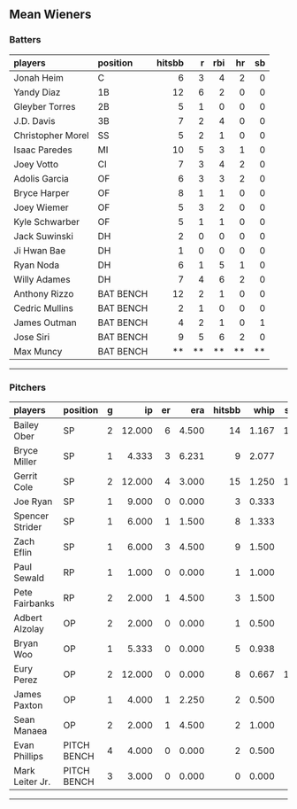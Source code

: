 ## Mean Wieners

### Batters

 
|players           |position  | hitsbb|  r| rbi| hr| sb| 
|:-----------------|:---------|------:|--:|---:|--:|--:| 
|Jonah Heim        |C         |      6|  3|   4|  2|  0| 
|Yandy Diaz        |1B        |     12|  6|   2|  0|  0| 
|Gleyber Torres    |2B        |      5|  1|   0|  0|  0| 
|J.D. Davis        |3B        |      7|  2|   4|  0|  0| 
|Christopher Morel |SS        |      5|  2|   1|  0|  0| 
|Isaac Paredes     |MI        |     10|  5|   3|  1|  0| 
|Joey Votto        |CI        |      7|  3|   4|  2|  0| 
|Adolis Garcia     |OF        |      6|  3|   3|  2|  0| 
|Bryce Harper      |OF        |      8|  1|   1|  0|  0| 
|Joey Wiemer       |OF        |      5|  3|   2|  0|  0| 
|Kyle Schwarber    |OF        |      5|  1|   1|  0|  0| 
|Jack Suwinski     |DH        |      2|  0|   0|  0|  0| 
|Ji Hwan Bae       |DH        |      1|  0|   0|  0|  0| 
|Ryan Noda         |DH        |      6|  1|   5|  1|  0| 
|Willy Adames      |DH        |      7|  4|   6|  2|  0| 
|Anthony Rizzo     |BAT BENCH |     12|  2|   1|  0|  0| 
|Cedric Mullins    |BAT BENCH |      2|  1|   0|  0|  0| 
|James Outman      |BAT BENCH |      4|  2|   1|  0|  1| 
|Jose Siri         |BAT BENCH |      9|  5|   6|  2|  0| 
|Max Muncy         |BAT BENCH |     **| **|  **| **| **| 


* * *

### Pitchers

 
|players         |position    |  g|     ip| er|   era| hitsbb|  whip| so|  w| sv| 
|:---------------|:-----------|--:|------:|--:|-----:|------:|-----:|--:|--:|--:| 
|Bailey Ober     |SP          |  2| 12.000|  6| 4.500|     14| 1.167| 12|  0|  0| 
|Bryce Miller    |SP          |  1|  4.333|  3| 6.231|      9| 2.077|  4|  0|  0| 
|Gerrit Cole     |SP          |  2| 12.000|  4| 3.000|     15| 1.250| 15|  1|  0| 
|Joe Ryan        |SP          |  1|  9.000|  0| 0.000|      3| 0.333|  9|  1|  0| 
|Spencer Strider |SP          |  1|  6.000|  1| 1.500|      8| 1.333|  9|  1|  0| 
|Zach Eflin      |SP          |  1|  6.000|  3| 4.500|      9| 1.500|  7|  1|  0| 
|Paul Sewald     |RP          |  1|  1.000|  0| 0.000|      1| 1.000|  0|  0|  0| 
|Pete Fairbanks  |RP          |  2|  2.000|  1| 4.500|      3| 1.500|  3|  0|  1| 
|Adbert Alzolay  |OP          |  2|  2.000|  0| 0.000|      1| 0.500|  3|  0|  0| 
|Bryan Woo       |OP          |  1|  5.333|  0| 0.000|      5| 0.938|  5|  1|  0| 
|Eury Perez      |OP          |  2| 12.000|  0| 0.000|      8| 0.667| 18|  1|  0| 
|James Paxton    |OP          |  1|  4.000|  1| 2.250|      2| 0.500|  3|  0|  0| 
|Sean Manaea     |OP          |  2|  2.000|  1| 4.500|      2| 1.000|  3|  0|  0| 
|Evan Phillips   |PITCH BENCH |  4|  4.000|  0| 0.000|      2| 0.500|  4|  0|  3| 
|Mark Leiter Jr. |PITCH BENCH |  3|  3.000|  0| 0.000|      0| 0.000|  3|  0|  0| 


* * *


